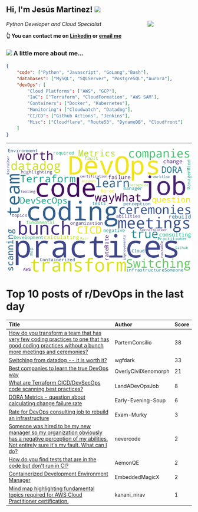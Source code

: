 <!--
**jmartinezl/jmartinezl** is a ✨ _special_ ✨ repository because its `README.md` (this file) appears on your GitHub profile.

Here are some ideas to get you started:

- 🔭 I’m currently working on ...
- 🌱 I’m currently learning ...
- 👯 I’m looking to collaborate on ...
- 🤔 I’m looking for help with ...
- 💬 Ask me about ...
- 📫 How to reach me: ...
- 😄 Pronouns: ...
- ⚡ Fun fact: ...
-->

<h2>Hi, I'm Jesús Martinez! <img src="https://media.giphy.com/media/WUlplcMpOCEmTGBtBW/giphy.gif" width="30"> </h2>
<img align='right' src="https://media.giphy.com/media/NytMLKyiaIh6VH9SPm/giphy.gif" width="120">
<p><em>Python Developer and Cloud Specialist
</em></p>

**👆 You can contact me on [Linkedin](https://www.linkedin.com/in/jes%C3%BAs-martinez-2b7b10104/) or [email me](mailto:jesus.mtz.lorenzo@gmail.com)**

### <img src="https://media.giphy.com/media/VgCDAzcKvsR6OM0uWg/giphy.gif" width="50"> A little more about me...  

```json
{
    "code": ["Python", "Javascript", "GoLang","Bash"],
    "databases": ["MySQL", "SQLServer", "PostgreSQL","Aurora"],
    "devOps": [
        "Cloud Platforms": ["AWS", "GCP"],
        "IaC": ["Terraform", "CloudFormation", "AWS SAM"],
        "Containers": ["Docker", "Kubernetes"],
        "Monitoring": ["Cloudwatch", "Datadog"],
        "CI/CD": ["Github Actions", "Jenkins"],
        "Misc": ["Cloudflare", "Route53", "DynamoDB", "Cloudfront"]
    ]
}
```
---

![Wordcloud](./cloud.png)

# Top 10 posts of r/DevOps in the last day

| Title | Author | Score |
|:---|:---|:---|
| [How do you transform a team that has very few coding practices to one that has good coding practices without a bunch more meetings and ceremonies?](https://www.reddit.com/r/devops/comments/16xwwyb/how_do_you_transform_a_team_that_has_very_few/) | PartemConsilio | 38 |
| [Switching from datadog -- it is worth it?](https://www.reddit.com/r/devops/comments/16ybz8g/switching_from_datadog_it_is_worth_it/) | wgfdark | 33 |
| [Best companies to learn the true DevOps way](https://www.reddit.com/r/devops/comments/16y5u2j/best_companies_to_learn_the_true_devops_way/) | OverlyCivilXenomorph | 21 |
| [What are Terraform CICD/DevSecOps code scanning best practices?](https://www.reddit.com/r/devops/comments/16xxoso/what_are_terraform_cicddevsecops_code_scanning/) | LandADevOpsJob | 8 |
| [DORA Metrics - question about calculating change failure rate](https://www.reddit.com/r/devops/comments/16y6j5l/dora_metrics_question_about_calculating_change/) | Early-Evening-Soup | 6 |
| [Rate for DevOps consulting job to rebuild an infrastructure](https://www.reddit.com/r/devops/comments/16yjhps/rate_for_devops_consulting_job_to_rebuild_an/) | Exam-Murky | 3 |
| [Someone was hired to be my new manager so my organization obviously has a negative perception of my abilities. Not entirely sure it's my fault. What can I do?](https://www.reddit.com/r/devops/comments/16ypxwt/someone_was_hired_to_be_my_new_manager_so_my/) | nevercode | 2 |
| [How do you find tests that are in the code but don't run in CI?](https://www.reddit.com/r/devops/comments/16xwe6b/how_do_you_find_tests_that_are_in_the_code_but/) | AemonQE | 2 |
| [Containerized Development Environment Manager](https://www.reddit.com/r/devops/comments/16yp6sg/containerized_development_environment_manager/) | EmbeddedMagicX | 2 |
| [Mind map highlighting fundamental topics required for AWS Cloud Practitioner certification.](https://www.reddit.com/r/devops/comments/16yjtv3/mind_map_highlighting_fundamental_topics_required/) | kanani_nirav | 1 |
